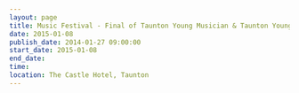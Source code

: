 ```yaml
---
layout: page
title: Music Festival - Final of Taunton Young Musician & Taunton Young Singer
date: 2015-01-08
publish_date: 2014-01-27 09:00:00
start_date: 2015-01-08
end_date: 
time: 
location: The Castle Hotel, Taunton
---
```


